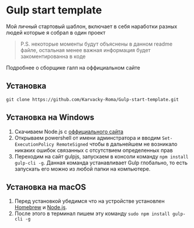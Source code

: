# Gulp start template

Мой личный стартовый шаблон, включает в себя наработки разных людей которые я собрал в один проект

> P.S. некоторые моменты будут объяснены в данном readme файле, остальная менее важная информация будет закоментированна в коде

Подробнее о сборщике галп на оффициальном сайте

## Установка

``git clone https://github.com/Karvacky-Roma/Gulp-start-template.git``

## Установка на Windows

1. Скачиваем Node.js с [оффициального сайта](https://nodejs.org/en/download/)
2. Открываем powershell от имени админстратора и вводим `Set-ExecutionPolicy RemoteSigned` чтобы в дальнейшем не возникало никаких ошибок связанных с отсутствием определенных прав
3. Переходим на сайт gulpjs, запускаем в консоли команду `npm install gulp-cli -g`. Данная команда устанавливает Gulp глобально, то есть запускать его можно из любой папки на компьютере.

## Установка на macOS

1. Перед установкой убедимся что на устройстве установлен [Homebrew](https://brew.sh/) и [Node.js](https://nodejs.org/en/download/). 
2. После этого в терминал пишем эту команду `sudo npm install gulp-cli -g`
